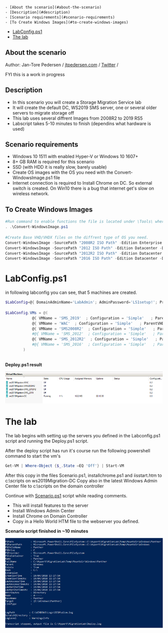 <!-- TOC -->

    - [About the scenario](#about-the-scenario)
    - [Description](#description)
    - [Scenario requirements](#scenario-requirements)
    - [To Create Windows Images](#to-create-windows-images)
- [LabConfig.ps1](#labconfigps1)
- [The lab](#the-lab)

<!-- /TOC -->

## About the scenario
Author: Jan-Tore Pedersen / [jtpedersen.com](http://jtpedersen.com) / [Twitter](http://twitter.com/jantorep) / 

FYI this is a work in progress

## Description
* In this scenario you will create a Storage Migration Service lab
* It will create the default DC, WS2019 SMS server, one or several older servers to migrate storage off
* This lab uses several diffrent Images from 2008R2 to 2019 RS5
* Labscript takes 5-10 minutes to finish (dependins what hardware is used)


## Scenario requirements

* Windows 10 1511 with enabled Hyper-V or Windows 10 1607+ 
* 8+ GB RAM is required for this scenario
* SSD (with HDD it is really slow, barely usable)
* Create OS images with the OS you need with the Convert-WindowsImage.ps1 file
* Internet connection is required to Install Chrome on DC. So external switch is created. On Win10 there is a bug that internet get's slow on wireless network.

## To Create Windows Images
```PowerShell
#Run command to enable functions the file is located under \Tools\ where the prereq.ps1 downloaded files
. .\Convert-WindowsImage.ps1

#Create Base VHD/VHDX files on the diffrent type of OS you need.
Convert-WindowsImage -SourcePath "2008R2 ISO Path" -Edition Enterprise -DiskLayout BIOS -VHDFormat VHD -VHDPath C:\HyperV\MigrationLab\ParentDisks\Win2008R2.vhd -SizeBytes 60GB -Passthru
Convert-WindowsImage -SourcePath "2012 ISO Path" -Edition Datacenter -DiskLayout UEFI -VHDFormat VHDX -VHDPath C:\HyperV\MigrationLab\ParentDisks\Win2012.vhdx -SizeBytes 60GB -Passthru -RemoteDesktopEnable
Convert-WindowsImage -SourcePath "2012R2 ISO Path" -Edition Datacenter -DiskLayout UEFI -VHDFormat VHDX -VHDPath C:\HyperV\MigrationLab\ParentDisks\Win2012R2.vhdx -SizeBytes 60GB -Passthru -RemoteDesktopEnable
Convert-WindowsImage -SourcePath "2016 ISO Path" -Edition Datacenter -DiskLayout UEFI -VHDFormat VHDX -VHDPath C:\HyperV\MigrationLab\ParentDisks\Win2016.vhdx -SizeBytes 60GB -Passthru -RemoteDesktopEnable
```

# LabConfig.ps1

in following labconfig you can see, that 5 machines are created.

```PowerShell
$LabConfig=@{ DomainAdminName='LabAdmin'; AdminPassword='LS1setup!'; Prefix = 'ws2019Migration-'; SwitchName = 'LabSwitch'; DCEdition='ServerDataCenter'; PullServerDC=$false ;Internet=$true; InstallSCVMM='no'; CreateClientParent=$false ; ClientEdition='Enterprise'; AdditionalNetworksConfig=@(); VMs=@(); ServerVHDs=@() }  

$LabConfig.VMs = @(
            @{ VMName = 'SMS_2019'  ; Configuration = 'Simple'   ; ParentVHD = 'Win2019_17639.vhdx'     ; MemoryStartupBytes= 1024MB }, 
            @{ VMName = 'WAC'  ; Configuration = 'Simple'   ; ParentVHD = 'Win2019_17639.vhdx'     ; MemoryStartupBytes= 1024MB },
            @{ VMName = 'SMS2008R2'  ; Configuration = 'Simple'   ; ParentVHD = 'Win2008R2.vhd'     ; MemoryStartupBytes= 1024MB; Win2012Djoin=$True },
            #@{ VMName = 'SMS_2012'  ; Configuration = 'Simple'   ; ParentVHD = 'Win2012.vhdx'     ; MemoryStartupBytes= 1024MB },
            @{ VMName = 'SMS_2012R2'  ; Configuration = 'Simple'   ; ParentVHD = 'Win2012R2.vhdx'     ; MemoryStartupBytes= 1024MB; Win2012Djoin=$True }
            #@{ VMName = 'SMS_2016'  ; Configuration = 'Simple'   ; ParentVHD = 'Win2016.vhdx'     ; MemoryStartupBytes= 1024MB }
        )
 
```
**Deploy.ps1 result**

![](/Scenarios/StorageMigrationService/screenshots/lab.png)

# The lab

The lab begins with setting up the servers you defined in the Labconfig.ps1 script and running the Deploy.ps1 script.

After the deploy script has run it's course run the following powershell command to start the vm's

```PowerShell
Get-VM | Where-Object {$_.State –EQ 'Off'} | Start-VM
```

After this copy in the files Scenario.ps1, installchrome.ps1 and iisstart.htm to c:\scripts on ws2019Migration-DC
Copy also in the latest Windows Admin Center file to c:\scripts on the domain controller

Continue with [Scenario.ps1](/Scenarios/StorageMigrationService/scenario.ps1) script while reading comments.

*  This will install features to the server
*  Install Windows Admin Center
*  Install Chrome on Domain Controller
*  Copy in a Hello World HTM file to the webserver you defined.

**Scenario script finished in ~10 minutes**

![](/Scenarios/StorageMigrationService/screenshots/scenarioscriptfinished.png)
